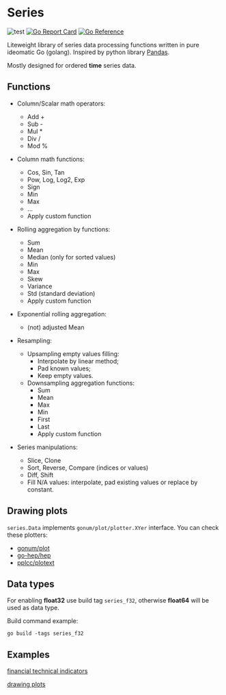 # Series

![test](https://github.com/WinPooh32/series/actions/workflows/test.yml/badge.svg)
[![Go Report Card](https://goreportcard.com/badge/github.com/WinPooh32/series)](https://goreportcard.com/report/github.com/WinPooh32/series)
[![Go Reference](https://pkg.go.dev/badge/github.com/WinPooh32/series.svg)](https://pkg.go.dev/github.com/WinPooh32/series)

Liteweight library of series data processing functions written in pure ideomatic Go (golang). Inspired by python library [Pandas](https://github.com/pandas-dev/pandas).

Mostly designed for ordered **time** series data.

## Functions

- Column/Scalar math operators:
  - Add +
  - Sub -
  - Mul *
  - Div /
  - Mod %

- Column math functions:
  - Cos, Sin, Tan
  - Pow, Log, Log2, Exp
  - Sign
  - Min
  - Max
  - ...
  - Apply custom function

- Rolling aggregation by functions:
  - Sum
  - Mean
  - Median (only for sorted values)
  - Min
  - Max
  - Skew
  - Variance
  - Std (standard deviation)
  - Apply custom function

- Exponential rolling aggregation:
  - (not) adjusted Mean

- Resampling:
  - Upsampling empty values filling:
    - Interpolate by linear method;
    - Pad known values;
    - Keep empty values.
  - Downsampling aggregation functions:
    - Sum
    - Mean
    - Max
    - Min
    - First
    - Last
    - Apply custom function
- Series manipulations:
  - Slice, Clone
  - Sort, Reverse, Compare (indices or values)
  - Diff, Shift
  - Fill N/A values: interpolate, pad existing values or replace by constant.

## Drawing plots

`series.Data` implements `gonum/plot/plotter.XYer` interface. You can check these plotters:

- [gonum/plot](https://github.com/gonum/plot)
- [go-hep/hep](https://github.com/go-hep/hep/tree/main/hplot)
- [pplcc/plotext](https://github.com/pplcc/plotext)

## Data types

For enabling **float32** use build tag `series_f32`, otherwise **float64** will be used as data type.

Build command example:

``` shell
go build -tags series_f32
```

## Examples

[financial technical indicators](https://github.com/WinPooh32/fta/blob/master/fta.go)

[drawing plots](https://github.com/WinPooh32/fta/blob/master/examples/render-plots/main.go)
